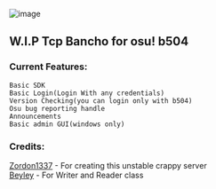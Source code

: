 ![image](https://github.com/Zordon1337/TcpCho/assets/65111609/27a9b5e4-30eb-48d4-8241-e896e3912310)

## W.I.P Tcp Bancho for osu! b504

### Current Features:
```
Basic SDK
Basic Login(Login With any credentials)
Version Checking(you can login only with b504)
Osu bug reporting handle
Announcements
Basic admin GUI(windows only)
```

### Credits:

<a href="https://github.com/Zordon1337">Zordon1337</a> - For creating this unstable crappy server<br/>
<a href="https://github.com/Beyley">Beyley</a> - For Writer and Reader class


